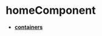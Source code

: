 <!-- generated by markdown-notes-tree -->

# homeComponent

<!-- optional markdown-notes-tree directory description starts here -->

<!-- optional markdown-notes-tree directory description ends here -->

- [**containers**](containers)
